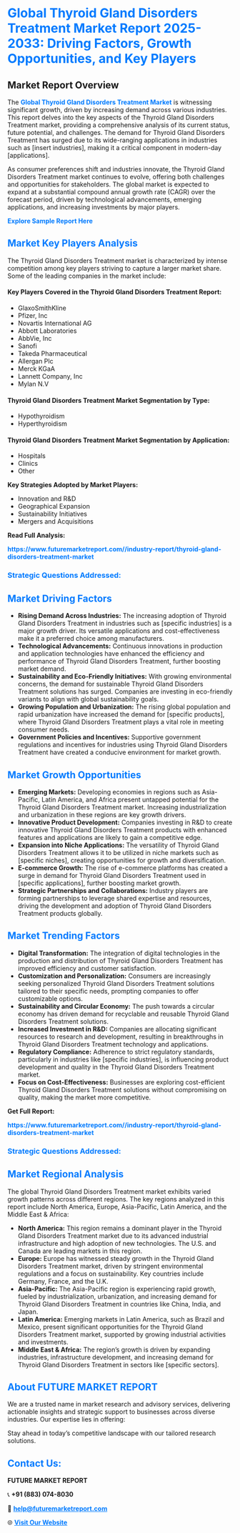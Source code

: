 <h1 style="color: #007BFF;">Global Thyroid Gland Disorders Treatment Market Report 2025-2033: Driving Factors, Growth Opportunities, and Key Players</h1>

<section id="overview">
<h2>Market Report Overview</h2>
<p>The <a href="https://www.futuremarketreport.com//industry-report/thyroid-gland-disorders-treatment-market" style="color: #007BFF; text-decoration: none;"><strong>Global Thyroid Gland Disorders Treatment Market</strong></a> is witnessing significant growth, driven by increasing demand across various industries. This report delves into the key aspects of the Thyroid Gland Disorders Treatment market, providing a comprehensive analysis of its current status, future potential, and challenges. The demand for Thyroid Gland Disorders Treatment has surged due to its wide-ranging applications in industries such as [insert industries], making it a critical component in modern-day [applications].</p>
<p>As consumer preferences shift and industries innovate, the Thyroid Gland Disorders Treatment market continues to evolve, offering both challenges and opportunities for stakeholders. The global market is expected to expand at a substantial compound annual growth rate (CAGR) over the forecast period, driven by technological advancements, emerging applications, and increasing investments by major players.</p>
</section>

<section id="overview">
<p><a href="https://www.futuremarketreport.com//request-sample/reportId=90773" style="color: #007BFF; text-decoration: none;"><strong>Explore Sample Report Here</strong></a></p>
</section>

<section id="key-players">
<h2 style="color: #007BFF;">Market Key Players Analysis</h2>
<p>The Thyroid Gland Disorders Treatment market is characterized by intense competition among key players striving to capture a larger market share. Some of the leading companies in the market include:</p>
<h4>Key Players Covered in the Thyroid Gland Disorders Treatment Report:</h4>
<ul><li>GlaxoSmithKline</li><li>Pfizer, Inc</li><li>Novartis International AG</li><li>Abbott Laboratories</li><li>AbbVie, Inc</li><li>Sanofi</li><li>Takeda Pharmaceutical</li><li>Allergan Plc</li><li>Merck KGaA</li><li>Lannett Company, Inc</li><li>Mylan N.V</li></ul>
<h4>Thyroid Gland Disorders Treatment Market Segmentation by Type:</h4>
<ul><li>Hypothyroidism</li><li>Hyperthyroidism</li></ul>

<h4>Thyroid Gland Disorders Treatment Market Segmentation by Application:</h4>
<ul><li>Hospitals</li><li>Clinics</li><li>Other</li></ul>
<p><strong>Key Strategies Adopted by Market Players:</strong></p>
<ul>
<li>Innovation and R&D</li>
<li>Geographical Expansion</li>
<li>Sustainability Initiatives</li>
<li>Mergers and Acquisitions</li>
</ul>
</section>

<section>
<p><strong>Read Full Analysis: </strong></p><a href="https://www.futuremarketreport.com//industry-report/thyroid-gland-disorders-treatment-market" style="color: #007BFF; text-decoration: none;"><strong>https://www.futuremarketreport.com//industry-report/thyroid-gland-disorders-treatment-market</strong></a>
<h3 style="color: #007BFF;">Strategic Questions Addressed:</h3>
</section>

<section id="driving-factors">
<h2 style="color: #007BFF;">Market Driving Factors</h2>
<ul>
<li><strong>Rising Demand Across Industries:</strong> The increasing adoption of Thyroid Gland Disorders Treatment in industries such as [specific industries] is a major growth driver. Its versatile applications and cost-effectiveness make it a preferred choice among manufacturers.</li>
<li><strong>Technological Advancements:</strong> Continuous innovations in production and application technologies have enhanced the efficiency and performance of Thyroid Gland Disorders Treatment, further boosting market demand.</li>
<li><strong>Sustainability and Eco-Friendly Initiatives:</strong> With growing environmental concerns, the demand for sustainable Thyroid Gland Disorders Treatment solutions has surged. Companies are investing in eco-friendly variants to align with global sustainability goals.</li>
<li><strong>Growing Population and Urbanization:</strong> The rising global population and rapid urbanization have increased the demand for [specific products], where Thyroid Gland Disorders Treatment plays a vital role in meeting consumer needs.</li>
<li><strong>Government Policies and Incentives:</strong> Supportive government regulations and incentives for industries using Thyroid Gland Disorders Treatment have created a conducive environment for market growth.</li>
</ul>
</section>

<section id="growth-opportunities">
<h2 style="color: #007BFF;">Market Growth Opportunities</h2>
<ul>
<li><strong>Emerging Markets:</strong> Developing economies in regions such as Asia-Pacific, Latin America, and Africa present untapped potential for the Thyroid Gland Disorders Treatment market. Increasing industrialization and urbanization in these regions are key growth drivers.</li>
<li><strong>Innovative Product Development:</strong> Companies investing in R&D to create innovative Thyroid Gland Disorders Treatment products with enhanced features and applications are likely to gain a competitive edge.</li>
<li><strong>Expansion into Niche Applications:</strong> The versatility of Thyroid Gland Disorders Treatment allows it to be utilized in niche markets such as [specific niches], creating opportunities for growth and diversification.</li>
<li><strong>E-commerce Growth:</strong> The rise of e-commerce platforms has created a surge in demand for Thyroid Gland Disorders Treatment used in [specific applications], further boosting market growth.</li>
<li><strong>Strategic Partnerships and Collaborations:</strong> Industry players are forming partnerships to leverage shared expertise and resources, driving the development and adoption of Thyroid Gland Disorders Treatment products globally.</li>
</ul>
</section>

<section id="trending-factors">
<h2 style="color: #007BFF;">Market Trending Factors</h2>
<ul>
<li><strong>Digital Transformation:</strong> The integration of digital technologies in the production and distribution of Thyroid Gland Disorders Treatment has improved efficiency and customer satisfaction.</li>
<li><strong>Customization and Personalization:</strong> Consumers are increasingly seeking personalized Thyroid Gland Disorders Treatment solutions tailored to their specific needs, prompting companies to offer customizable options.</li>
<li><strong>Sustainability and Circular Economy:</strong> The push towards a circular economy has driven demand for recyclable and reusable Thyroid Gland Disorders Treatment solutions.</li>
<li><strong>Increased Investment in R&D:</strong> Companies are allocating significant resources to research and development, resulting in breakthroughs in Thyroid Gland Disorders Treatment technology and applications.</li>
<li><strong>Regulatory Compliance:</strong> Adherence to strict regulatory standards, particularly in industries like [specific industries], is influencing product development and quality in the Thyroid Gland Disorders Treatment market.</li>
<li><strong>Focus on Cost-Effectiveness:</strong> Businesses are exploring cost-efficient Thyroid Gland Disorders Treatment solutions without compromising on quality, making the market more competitive.</li>
</ul>
</section>

<section>
<p><strong>Get Full Report: </strong></p><a href="https://www.futuremarketreport.com//industry-report/thyroid-gland-disorders-treatment-market" style="color: #007BFF; text-decoration: none;"><strong>https://www.futuremarketreport.com//industry-report/thyroid-gland-disorders-treatment-market</strong></a>
<h3 style="color: #007BFF;">Strategic Questions Addressed:</h3>
</section>


<section id="regional-analysis">
<h2 style="color: #007BFF;">Market Regional Analysis</h2>
<p>The global Thyroid Gland Disorders Treatment market exhibits varied growth patterns across different regions. The key regions analyzed in this report include North America, Europe, Asia-Pacific, Latin America, and the Middle East & Africa:</p>
<ul>
<li><strong>North America:</strong> This region remains a dominant player in the Thyroid Gland Disorders Treatment market due to its advanced industrial infrastructure and high adoption of new technologies. The U.S. and Canada are leading markets in this region.</li>
<li><strong>Europe:</strong> Europe has witnessed steady growth in the Thyroid Gland Disorders Treatment market, driven by stringent environmental regulations and a focus on sustainability. Key countries include Germany, France, and the U.K.</li>
<li><strong>Asia-Pacific:</strong> The Asia-Pacific region is experiencing rapid growth, fueled by industrialization, urbanization, and increasing demand for Thyroid Gland Disorders Treatment in countries like China, India, and Japan.</li>
<li><strong>Latin America:</strong> Emerging markets in Latin America, such as Brazil and Mexico, present significant opportunities for the Thyroid Gland Disorders Treatment market, supported by growing industrial activities and investments.</li>
<li><strong>Middle East & Africa:</strong> The region’s growth is driven by expanding industries, infrastructure development, and increasing demand for Thyroid Gland Disorders Treatment in sectors like [specific sectors].</li>
</ul>
</section>

<footer>
<h2 style="color: #007BFF;">About FUTURE MARKET REPORT</h2>
<p>We are a trusted name in market research and advisory services, delivering actionable insights and strategic support to businesses across diverse industries. Our expertise lies in offering:</p>

<p>Stay ahead in today’s competitive landscape with our tailored research solutions.</p>

<h2 style="color: #007BFF;">Contact Us:</h2>
<p><strong>FUTURE MARKET REPORT</strong></p>
<p>📞 <strong>+91 (883) 074-8030</strong></p>
<p>📧 <strong><a href="mailto:help@futuremarketreport.com" style="color: #007BFF;">help@futuremarketreport.com</a></strong></p>
<p>🌐 <strong><a href="https://www.futuremarketreport.com/" style="color: #007BFF;">Visit Our Website</a></strong></p>
</footer>